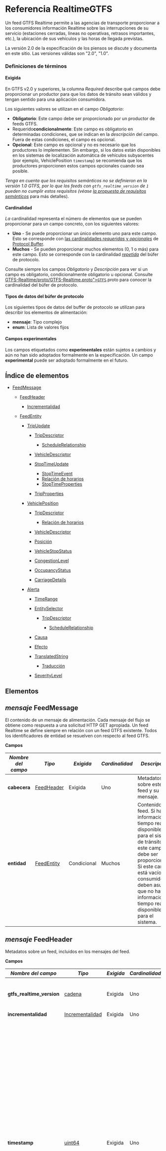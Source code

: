 # Referencia RealtimeGTFS

Un feed GTFS Realtime permite a las agencias de transporte proporcionar a los consumidores información Realtime sobre las interrupciones de su servicio (estaciones cerradas, líneas no operativas, retrasos importantes, etc.), la ubicación de sus vehículos y las horas de llegada previstas.

La versión 2.0 de la especificación de los piensos se discute y documenta en este sitio. Las versiones válidas son "2.0", "1.0".

### Definiciones de términos

#### Exigida

En GTFS v2.0 y superiores, la columna _Required_ describe qué campos debe proporcionar un productor para que los datos de tránsito sean válidos y tengan sentido para una aplicación consumidora.

Los siguientes valores se utilizan en el campo _Obligatorio_:

*   **Obligatorio**: Este campo debe ser proporcionado por un productor de feeds GTFS.
*   Requerido**condicionalmente**: Este campo es obligatorio en determinadas condiciones, que se indican en la _descripción_ del campo. Fuera de estas condiciones, el campo es opcional.
*   **Opcional**: Este campo es opcional y no es necesario que los productores lo implementen. Sin embargo, si los datos están disponibles en los sistemas de localización automática de vehículos subyacentes (por ejemplo, VehiclePosition `timestamp`) se recomienda que los productores proporcionen estos campos opcionales cuando sea posible.

_Tenga en cuenta que los requisitos semánticos no se definieron en la versión 1.0 GTFS, por lo que los feeds con `gtfs_realtime_version` de `1` pueden no cumplir estos requisitos (véase [la propuesta de requisitos semánticos](https://github.com/google/transit/pull/64)_ para más detalles).

#### Cardinalidad

_La_ cardinalidad representa el número de elementos que se pueden proporcionar para un campo concreto, con los siguientes valores:

*   **Uno** - Se puede proporcionar un único elemento uno para este campo. Esto se corresponde con [las cardinalidades _requeridas_ y _opcionales_](https://developers.google.com/protocol-buffers/docs/proto#simple) de [Protocol Buffer](https://developers.google.com/protocol-buffers/docs/proto#simple).
*   **Muchos** - Se pueden proporcionar muchos elementos (0, 1 o más) para este campo. Esto se corresponde con la cardinalidad [_repetida_](https://developers.google.com/protocol-buffers/docs/proto#simple) del búfer de protocolo.

Consulte siempre los campos _Obligatorio_ y _Descripción_ para ver si un campo es obligatorio, condicionalmente obligatorio u opcional. Consulte [GTFS-Realtime/proto/GTFS-Realtime.proto">`GTFS`](<https://github.com/google/transit/blob/master/\<glossary variable=>).proto para conocer la cardinalidad del búfer de protocolo.

#### Tipos de datos del búfer de protocolo

Los siguientes tipos de datos del buffer de protocolo se utilizan para describir los elementos de alimentación:

*   **mensaje**: Tipo complejo
*   **enum**: Lista de valores fijos

#### Campos experimentales

Los campos etiquetados como **experimentales** están sujetos a cambios y aún no han sido adoptados formalmente en la especificación. Un campo **experimental** puede ser adoptado formalmente en el futuro.

## Índice de elementos

*   [FeedMessage](#message-feedmessage)
    *   [FeedHeader](#message-feedheader)

        *   [Incrementalidad](#enum-incrementality)

    *   [FeedEntity](#message-feedentity)

        *   [TripUpdate](#message-tripupdate)

            *   [TripDescriptor](#message-tripdescriptor)

                *   [ScheduleRelationship](#enum-schedulerelationship-1)

            *   [VehicleDescriptor](#message-vehicledescriptor)

            *   [StopTimeUpdate](#message-stoptimeupdate)

                *   [StopTimeEvent](#message-stoptimeevent)
                *   [Relación de horarios](#enum-schedulerelationship)
                *   [StopTimeProperties](#message-stoptimeproperties)

            *   [TripProperties](#message-tripproperties)

        *   [VehiclePosition](#message-vehicleposition)

            *   [TripDescriptor](#message-tripdescriptor)

                *   [Relación de horarios](#enum-schedulerelationship-1)

            *   [VehicleDescriptor](#message-vehicledescriptor)

            *   [Posición](#message-position)

            *   [VehicleStopStatus](#enum-vehiclestopstatus)

            *   [CongestionLevel](#enum-congestionlevel)

            *   [OccupancyStatus](#enum-occupancystatus)

            *   [CarriageDetails](#message-carriagedetails)

        *   [Alerta](#message-alert)

            *   [TimeRange](#message-timerange)

            *   [EntitySelector](#message-entityselector)

                *   [TripDescriptor](#message-tripdescriptor)

                    *   [ScheduleRelationship](#enum-schedulerelationship-1)

            *   [Causa](#enum-cause)

            *   [Efecto](#enum-effect)

            *   [TranslatedString](#message-translatedstring)

                *   [Traducción](#message-translation)

            *   [SeverityLevel](#enum-severitylevel)

## Elementos

## _mensaje_ FeedMessage

El contenido de un mensaje de alimentación. Cada mensaje del flujo se obtiene como respuesta a una solicitud HTTP GET apropiada. Un feed Realtime se define siempre en relación con un feed GTFS existente. Todos los identificadores de entidad se resuelven con respecto al feed GTFS.

**Campos**

| _**Nombre del campo**_ | _**Tipo**_                        | _**Exigida**_ | _**Cardinalidad**_ | _**Descripción**_                                                                                                                                                                                                                                            |
| ---------------------- | --------------------------------- | ------------- | ------------------ | ------------------------------------------------------------------------------------------------------------------------------------------------------------------------------------------------------------------------------------------------------------ |
| **cabecera**           | [FeedHeader](#message-feedheader) | Exigida       | Uno                | Metadatos sobre este feed y su mensaje.                                                                                                                                                                                                                      |
| **entidad**            | [FeedEntity](#message-feedentity) | Condicional   | Muchos             | Contenido del feed.  Si hay información en tiempo real disponible para el sistema de tránsito, este campo debe ser proporcionado.  Si este campo está vacío, los consumidores deben asumir que no hay información en tiempo real disponible para el sistema. |

## _mensaje_ FeedHeader

Metadatos sobre un feed, incluidos en los mensajes del feed.

**Campos**

| _**Nombre del campo**_    | _**Tipo**_                                                                 | _**Exigida**_ | _**Cardinalidad**_ | _**Descripción**_                                                                                                                                                                                                                                                                                                                                                                                                                                                                                                                                                             |
| ------------------------- | -------------------------------------------------------------------------- | ------------- | ------------------ | ----------------------------------------------------------------------------------------------------------------------------------------------------------------------------------------------------------------------------------------------------------------------------------------------------------------------------------------------------------------------------------------------------------------------------------------------------------------------------------------------------------------------------------------------------------------------------- |
| **gtfs_realtime_version** | [cadena](https://developers.google.com/protocol-buffers/docs/proto#scalar) | Exigida       | Uno                | Versión de la especificación del feed. La versión actual es la 2.0.                                                                                                                                                                                                                                                                                                                                                                                                                                                                                                           |
| **incrementalidad**       | [Incrementalidad](#enum-incrementality)                                    | Exigida       | Uno                |                                                                                                                                                                                                                                                                                                                                                                                                                                                                                                                                                                               |
| **timestamp**             | [uint64](https://developers.google.com/protocol-buffers/docs/proto#scalar) | Exigida       | Uno                | Esta marca de tiempo identifica el momento en que se ha creado el contenido de este feed (en tiempo de servidor). En tiempo POSIX (es decir, número de segundos desde el 1 de enero de 1970 00:00:00 UTC). Para evitar la desviación de tiempo entre los sistemas que producen y consumen información Realtime, se recomienda encarecidamente derivar la marca de tiempo de un servidor de tiempo. Es completamente aceptable utilizar servidores de estrato 3 o incluso de estratos inferiores, ya que las diferencias de tiempo de hasta un par de segundos son tolerables. |

## _enum_ Incrementalidad

Determina si la obtención actual es incremental.

*   **FULL_DATASET**: esta actualización de la alimentación sobrescribirá toda la información Realtime precedente para la alimentación. Por lo tanto, se espera que esta actualización proporcione una instantánea completa de toda la información conocida Realtime tiempo real.
*   **DIFERENCIAL**: actualmente, este modo **no está soportado** y el comportamiento **no está especificado** para los feeds que utilizan este modo. Hay discusiones en la [GTFS-realtime">lista de correo](<https://groups.google.com/group/\<glossary variable=>) de [GTFS-realtime">GTFS Realtime](<https://groups.google.com/group/\<glossary variable=>) en torno a la especificación completa del comportamiento del modo DIFERENCIAL y la documentación se actualizará cuando esas discusiones estén finalizadas.

**Valores**

| _**Valor**_                     |
| ------------------------------- |
| **CONJUNTO_DE_DATOS_COMPLETOS** |
| **DIFERENCIAL**                 |

## _mensaje_ FeedEntity

Definición (o actualización) de una entidad en el feed de tránsito. Si la entidad no se está eliminando, debe rellenarse exactamente uno de los campos 'trip_update', 'vehicle', 'alert' y 'shape'.

**Campos**

| _**Nombre del campo**_ | _**Tipo**_                                                                 | _**Exigida**_ | _**Cardinalidad**_ | _**Descripción**_                                                                                                                                                                                                                                                                                                                                                 |
| ---------------------- | -------------------------------------------------------------------------- | ------------- | ------------------ | ----------------------------------------------------------------------------------------------------------------------------------------------------------------------------------------------------------------------------------------------------------------------------------------------------------------------------------------------------------------- |
| **id**                 | [cadena](https://developers.google.com/protocol-buffers/docs/proto#scalar) | Exigida       | Uno                | Identificador único para esta entidad. Los identificadores se utilizan únicamente para proporcionar apoyo a la incrementalidad. Las entidades reales referenciadas por el feed deben ser especificadas por selectores explícitos (ver EntitySelector más abajo para más información).                                                                             |
| **is_deleted**         | [bool](https://developers.google.com/protocol-buffers/docs/proto#scalar)   | Opcional      | Uno                | Si esta entidad debe ser eliminada. Sólo debe proporcionarse para los flujos de datos con un incremento DIFERENCIAL - este campo NO debe proporcionarse para los flujos de datos con un incremento TOTAL.                                                                                                                                                         |
| **trip_update**        | [TripUpdate](#message-tripupdate)                                          | Condicional   | Uno                | Datos sobre los retrasos de salida Realtime de un viaje.  Debe proporcionarse al menos uno de los campos trip_update, vehicle, alert, o shape - todos estos campos no pueden estar vacíos.                                                                                                                                                                        |
| **vehículo**           | [Posición del vehículo](#message-vehicleposition)                          | Condicional   | Uno                | Datos sobre la posición en Realtime real de un vehículo. Debe proporcionarse al menos uno de los campos trip_update, vehicle, alert, o shape - todos estos campos no pueden estar vacíos.                                                                                                                                                                         |
| **alerta**             | [Alerta](#message-alert)                                                   | Condicional   | Uno                | Datos sobre la alerta Realtime tiempo real. Se debe proporcionar al menos uno de los campos trip_update, vehicle, alert, o shape - todos estos campos no pueden estar vacíos.                                                                                                                                                                                     |
| **forma**              | [Forma](#message-shape)                                                    | Condicional   | Uno                | Datos sobre las formas añadidas Realtime Realtime, por ejemplo, para un desvío. Se debe proporcionar al menos uno de los campos trip_update, vehicle, alert, o shape - todos estos campos no pueden estar vacíos. <br /><br />**Precaución:** este campo sigue siendo **experimental**y está sujeta a cambios. Es posible que se adopte formalmente en el futuro. |

## _mensaje_ TripUpdate

ActualizaciónRealtime del progreso de un vehículo a lo largo de un viaje. Por favor, consulte también la discusión general de las [Realtime/trip-updates">entidades de](</\<glossary variable=>) actualización de viajes.

Dependiendo del valor de ScheduleRelationship, un TripUpdate puede especificar

*   Un viaje que procede a lo largo del Schedule.
*   Un viaje que procede a lo largo de una ruta pero que no tiene un Schedule fijo.
*   Un viaje que se ha añadido o eliminado con respecto al Schedule.
*   Un nuevo viaje que es una copia de un viaje existente en GTFS estático. Se ejecutará en la fecha y hora de servicio especificada en TripProperties.

Las actualizaciones pueden ser para eventos futuros, previstos de llegada/salida, o para eventos pasados que ya ocurrieron. En la mayoría de los casos, la información sobre eventos pasados es un valor medido, por lo que se recomienda que su valor de incertidumbre sea 0. Aunque puede haber casos en los que esto no se cumpla, por lo que se permite tener un valor de incertidumbre diferente de 0 para los eventos pasados. Si la incertidumbre de una actualización no es 0, o bien la actualización es una predicción aproximada para un viaje que no se ha completado o la medición no es precisa o la actualización era una predicción para el pasado que no ha sido verificada después de que el evento ocurriera.

Si un vehículo está sirviendo a varios viajes dentro del mismo bloque (para más información sobre viajes y bloques, consulte [Schedule/reference/#tripstxt">GTFS trips.txt](</\<glossary variable=>)):

*   el feed debe incluir un TripUpdate para el viaje que está siendo servido por el vehículo. Se anima a los productores a incluir TripUpdates para uno o más viajes después del viaje actual en el bloque de este vehículo si el productor confía en la calidad de las predicciones para estos viajes futuros. La inclusión de múltiples TripUpdates para el mismo vehículo evita la aparición de predicciones para los pasajeros cuando el vehículo pasa de un viaje a otro y también ofrece a los pasajeros un aviso anticipado de los retrasos que afectan a los viajes posteriores (por ejemplo, cuando el retraso conocido supera los tiempos de escala previstos entre los viajes).
*   no se requiere que las respectivas entidades TripUpdate se añadan a la alimentación en el mismo orden en que están programadas en el bloque. Por ejemplo, si hay viajes con `trip_ids` 1, 2 y 3 que pertenecen todos a un bloque, y el vehículo realiza el viaje 1, luego el viaje 2 y luego el viaje 3, las entidades `trip_update` pueden aparecer en cualquier orden - por ejemplo, se permite añadir el viaje 2, luego el viaje 1 y luego el viaje 3.

Tenga en cuenta que la actualización puede describir un viaje que ya ha finalizado, para lo cual basta con proporcionar una actualización para la última parada del viaje. Si la hora de llegada a la última parada es pasada, el cliente concluirá que todo el viaje es pasado (es posible, aunque sin consecuencias, proporcionar también actualizaciones para las paradas anteriores). Esta opción es más relevante para un viaje que ha finalizado antes de lo Schedule, pero según el Schedule, el viaje sigue en curso en el momento actual. Si se eliminan las actualizaciones de este viaje, el cliente podría suponer que el viaje sigue en curso. Tenga en cuenta que el proveedor de alimentación puede, pero no está obligado, a purgar las actualizaciones pasadas - este es un caso en el que esto sería prácticamente útil.

**Campos**

| _**Nombre del campo**_ | _**Tipo**_                                                                 | _**Exigida**_ | _**Cardinalidad**_ | _**Descripción**_                                                                                                                                                                                                                                                                                                                                                                                                                                                                                                                                                                                                                                                                                                                                                                                                                                                                                                                                                                                                                                                                             |
| ---------------------- | -------------------------------------------------------------------------- | ------------- | ------------------ | --------------------------------------------------------------------------------------------------------------------------------------------------------------------------------------------------------------------------------------------------------------------------------------------------------------------------------------------------------------------------------------------------------------------------------------------------------------------------------------------------------------------------------------------------------------------------------------------------------------------------------------------------------------------------------------------------------------------------------------------------------------------------------------------------------------------------------------------------------------------------------------------------------------------------------------------------------------------------------------------------------------------------------------------------------------------------------------------- |
| **viaje**              | [TripDescriptor](#message-tripdescriptor)                                  | Exigida       | Uno                | El viaje al que se aplica este mensaje. Puede haber como máximo una entidad TripUpdate por cada instancia de viaje real. Si no hay ninguna, significa que no hay información de predicción disponible. Esto significa _no_ significa que el viaje está progresando de acuerdo con la Schedule.                                                                                                                                                                                                                                                                                                                                                                                                                                                                                                                                                                                                                                                                                                                                                                                                |
| **vehículo**           | [VehicleDescriptor](#message-vehicledescriptor)                            | Opcional      | Uno                | Información adicional sobre el vehículo que está sirviendo este viaje.                                                                                                                                                                                                                                                                                                                                                                                                                                                                                                                                                                                                                                                                                                                                                                                                                                                                                                                                                                                                                        |
| **stop_time_update**   | [StopTimeUpdate](#message-stoptimeupdate)                                  | Condicional   | Muchos             | Actualizaciones de StopTimes para el viaje (tanto futuras, es decir, predicciones, como en algunos casos, pasadas, es decir, las que ya ocurrieron). Las actualizaciones deben estar ordenadas por stop_sequence, y se aplican a todas las paradas siguientes del viaje hasta la siguiente stop_time_update especificada.  Debe proporcionarse al menos una actualización de hora de parada para el viaje, a menos que la relación schedule_relationship sea CANCELADA o DUPLICADA; si el viaje se cancela, no es necesario proporcionar ninguna actualización de hora de parada. Si el viaje se duplica, puede proporcionarse stop_time_updates para indicar la información en tiempo real del nuevo viaje.                                                                                                                                                                                                                                                                                                                                                                                  |
| **timestamp**          | [uint64](https://developers.google.com/protocol-buffers/docs/proto#scalar) | Opcional      | Uno                | El momento más reciente en el que se midió el progreso en tiempo real del vehículo para estimar los StopTimes en el futuro. Cuando se proporcionan StopTimes en el pasado, las horas de llegada/salida pueden ser anteriores a este valor. En tiempo POSIX (es decir, el número de segundos desde el 1 de enero de 1970 00:00:00 UTC).                                                                                                                                                                                                                                                                                                                                                                                                                                                                                                                                                                                                                                                                                                                                                        |
| **retraso**            | [int32](https://developers.google.com/protocol-buffers/docs/proto#scalar)  | Opcional      | Uno                | La desviación del Schedule actual para el viaje. El retraso sólo debe especificarse cuando la predicción se da en relación con algún Schedule existente en GTFS.<br />El retraso (en segundos) puede ser positivo (lo que significa que el vehículo está retrasado) o negativo (lo que significa que el vehículo está adelantado al Schedule). Un retraso de 0 significa que el vehículo está exactamente a tiempo.<br />La información de retraso en StopTimeUpdates tiene prioridad sobre la información de retraso a nivel de viaje, de tal manera que el retraso a nivel de viaje sólo se propaga hasta la siguiente parada a lo largo del viaje con un valor de retraso StopTimeUpdate especificado.<br />Se recomienda encarecidamente a los proveedores de información que proporcionen un valor TripUpdate.timestamp que indique cuándo se actualizó por última vez el valor del retraso, para poder evaluar la frescura de los datos.<br /><br />**Precaución:** este campo sigue siendo **experimental**y está sujeta a cambios. Es posible que se adopte formalmente en el futuro. |
| **trip_properties**    | [TripProperties](#message-tripproperties)                                  | Opcional      | Uno                | Proporciona las propiedades actualizadas del viaje. <br /><br />**Precaución:** este mensaje sigue siendo **experimental**y está sujeta a cambios. Es posible que se adopte formalmente en el futuro.                                                                                                                                                                                                                                                                                                                                                                                                                                                                                                                                                                                                                                                                                                                                                                                                                                                                                         |

## _mensaje_ StopTimeEvent

Información de tiempo para un único evento previsto (ya sea de llegada o de salida). El tiempo consiste en el retraso y/o el tiempo estimado, y la incertidumbre.

*   El retraso debe utilizarse cuando la predicción se da en relación con algún Schedule existente en GTFS.
*   El tiempo debe indicarse tanto si hay un Schedule previsto como si no. Si se especifican tanto el tiempo como el retraso, el tiempo tendrá prioridad (aunque normalmente, el tiempo, si se da para un viaje programado, debería ser igual al tiempo programado en GTFS + el retraso).

La incertidumbre se aplica igualmente al tiempo y al retraso. La incertidumbre especifica aproximadamente el error esperado en el retraso real (pero tenga en cuenta que aún no definimos su significado estadístico preciso). Es posible que la incertidumbre sea 0, por ejemplo, para los trenes que se conducen bajo control de tiempo por ordenador.

**Campos**

| _**Nombre del campo**_ | _**Tipo**_                                                                | _**Exigida**_ | _**Cardinalidad**_ | _**Descripción**_                                                                                                                                                                                                                                                                                                                                                 |
| ---------------------- | ------------------------------------------------------------------------- | ------------- | ------------------ | ----------------------------------------------------------------------------------------------------------------------------------------------------------------------------------------------------------------------------------------------------------------------------------------------------------------------------------------------------------------- |
| **retraso**            | [int32](https://developers.google.com/protocol-buffers/docs/proto#scalar) | Condicional   | Uno                | El retraso (en segundos) puede ser positivo (lo que significa que el vehículo se retrasa) o negativo (lo que significa que el vehículo se adelanta al Schedule). Un retraso de 0 significa que el vehículo está exactamente a tiempo.  Tanto el retraso como el tiempo deben ser proporcionados dentro de un StopTimeEvent - ambos campos no pueden estar vacíos. |
| **tiempo**             | [int64](https://developers.google.com/protocol-buffers/docs/proto#scalar) | Condicional   | Uno                | Evento como tiempo absoluto. En tiempo POSIX (es decir, número de segundos desde el 1 de enero de 1970 00:00:00 UTC). Dentro de un StopTimeEvent debe proporcionarse el retardo o la hora - ambos campos no pueden estar vacíos.                                                                                                                                  |
| **incertidumbre**      | [int32](https://developers.google.com/protocol-buffers/docs/proto#scalar) | Opcional      | Uno                | Si se omite la incertidumbre, se interpreta como desconocida. Para especificar una predicción completamente segura, establezca su incertidumbre en 0.                                                                                                                                                                                                             |

## _mensaje_ StopTimeUpdate

ActualizaciónRealtime de los eventos de llegada y/o salida de una parada determinada en un viaje. Consulte también la discusión general sobre las actualizaciones de la hora de la parada en la documentación de [Realtime/trip-updates">las entidades](</\<glossary variable=>) [TripDescriptor](#message-tripdescriptor) y [Realtime/trip-updates">Trip Updates](</\<glossary variable=>).

Las actualizaciones pueden ser suministradas tanto para eventos pasados como futuros. El productor puede, aunque no es obligatorio, eliminar los eventos pasados.

La actualización está vinculada a una parada específica a través de stop_sequence o stop_id, por lo que uno de estos campos debe estar necesariamente establecido. Si el mismo stop_id es visitado más de una vez en un viaje, entonces stop_sequence debe ser proporcionado en todos los StopTimeUpdates para ese stop_id en ese viaje.

**Campos**

| _**Nombre del campo**_         | _**Tipo**_                                                                 | _**Exigida**_ | _**Cardinalidad**_ | _**Descripción**_                                                                                                                                                                                                                                                                                                                                                                                                                                                                                                              |
| ------------------------------ | -------------------------------------------------------------------------- | ------------- | ------------------ | ------------------------------------------------------------------------------------------------------------------------------------------------------------------------------------------------------------------------------------------------------------------------------------------------------------------------------------------------------------------------------------------------------------------------------------------------------------------------------------------------------------------------------ |
| **stop_sequence**              | [uint32](https://developers.google.com/protocol-buffers/docs/proto#scalar) | Condicional   | Uno                | Debe ser el mismo que en stop_times.txt en el feed GTFS correspondiente.  Se debe proporcionar stop_sequence o stop_id dentro de un StopTimeUpdate - ambos campos no pueden estar vacíos. stop_sequence es necesario para los viajes que visitan el mismo stop_id más de una vez (por ejemplo, un bucle) para desambiguar para qué parada es la predicción. Si `StopTimeProperties.assigned_stop_id` está rellenado, entonces `stop_sequence` debe estar rellenado.                                                            |
| **stop_id**                    | [cadena](https://developers.google.com/protocol-buffers/docs/proto#scalar) | Condicional   | Uno                | Debe ser el mismo que en stops.txt en el feed GTFS correspondiente. La stop_sequence o el stop_id deben ser proporcionados dentro de un StopTimeUpdate - ambos campos no pueden estar vacíos. Si `StopTimeProperties.assigned_stop_id` se rellena, es preferible omitir `stop_id` y utilizar sólo `stop_sequence`. Si `StopTimeProperties.assigned_stop_id` y `stop_id` se rellenan, `stop_id` debe coincidir con `assigned_stop_id`.                                                                                          |
| **llegada**                    | [StopTimeEvent](#message-stoptimeevent)                                    | Condicional   | Uno                | Si schedule_relationship está vacía o es SCHEDULED, la llegada o la salida debe proporcionarse dentro de un StopTimeUpdate - ambos campos no pueden estar vacíos. arrival y departure pueden estar vacíos cuando schedule_relationship es SKIPPED.  Si schedule_relationship es NO_DATA, arrival y departure deben estar vacíos.                                                                                                                                                                                               |
| **salida**                     | [StopTimeEvent](#message-stoptimeevent)                                    | Condicional   | Uno                | Si schedule_relationship está vacía o es SCHEDULED, la llegada o la salida debe proporcionarse dentro de un StopTimeUpdate - ambos campos no pueden estar vacíos. arrival y departure pueden estar vacíos cuando schedule_relationship es SKIPPED.  Si schedule_relationship es NO_DATA, arrival y departure deben estar vacíos.                                                                                                                                                                                               |
| **departure_occupancy_status** | [OccupancyStatus](#enum-occupancystatus)                                   | Opcional      | Uno                | Estado previsto de la ocupación de los pasajeros del vehículo inmediatamente después de la salida de la parada indicada. Si se proporciona, debe indicarse stop_sequence. Para proporcionar departure_occupancy_status sin proporcionar ninguna predicción de llegada o salida en tiempo real, rellene este campo y establezca StopTimeUpdate.schedule_relationship = NO_DATA. <br /><br />**Precaución:** este campo sigue siendo **experimental**y está sujeta a cambios. Es posible que se adopte formalmente en el futuro. |
| **schedule_relationship**      | [ScheduleRelationship](#enum-schedulerelationship)                         | Opcional      | Uno                | La relación por defecto es SCHEDULED.                                                                                                                                                                                                                                                                                                                                                                                                                                                                                          |
| **stop_time_properties**       | [StopTimeProperties](#message-stoptimeproperties)                          | Opcional      | Uno                | ActualizacionesRealtime para determinadas propiedades definidas en el stop_times.txt GTFS <br /><br />**Precaución:** este campo sigue siendo **experimental**y está sujeta a cambios. Es posible que se adopte formalmente en el futuro.                                                                                                                                                                                                                                                                                      |

## _enum_ RelaciónCronológica

La relación entre este StopTime y el Schedule estático.

**Valores**

| _**Valor**_     | _**Comentario**_                                                                                                                                                                                                                                                                                                                                                                                                                                                                                                                                                                                                                                                                                                                                                                                                                                 |
| --------------- | ------------------------------------------------------------------------------------------------------------------------------------------------------------------------------------------------------------------------------------------------------------------------------------------------------------------------------------------------------------------------------------------------------------------------------------------------------------------------------------------------------------------------------------------------------------------------------------------------------------------------------------------------------------------------------------------------------------------------------------------------------------------------------------------------------------------------------------------------ |
| **SCHEDULED**   | El vehículo avanza de acuerdo con su Schedule estático de paradas, aunque no necesariamente de acuerdo con los tiempos del Schedule. Este es el **por defecto** comportamiento. Debe proporcionarse al menos uno de llegada y otro de salida. Los viajes basados en la frecuenciaGTFS frequencies.txt con exact_times = 0) no deben tener un valor SCHEDULED y deben utilizar UNSCHEDULED en su lugar.                                                                                                                                                                                                                                                                                                                                                                                                                                           |
| **SKIPPED**     | La parada se salta, es decir, el vehículo no se detendrá en esta parada. La llegada y la salida son opcionales. Cuando se establece `SKIPPED` no se propaga a las paradas subsiguientes del mismo viaje (es decir, el vehículo se detendrá en las paradas subsiguientes del viaje a menos que esas paradas también tengan un `stop_time_update` con `schedule_relationship: SKIPPED`). El retraso de una parada anterior en el viaje _hace_ se propaga a la `SKIPPED` parada. En otras palabras, si un `stop_time_update` con una `arrival` o `departure` predicción no se establece para una parada posterior a la `SKIPPED` parada, la predicción anterior a la `SKIPPED` se propagará a la parada posterior a la `SKIPPED` y a las paradas posteriores del trayecto hasta que se proporcione un `stop_time_update` para una parada posterior. |
| **NO_DATA**     | No se dan datos para esta parada. Indica que no hay información de tiempo Realtime disponible. Cuando se establece NO_DATA se propaga a través de las paradas subsiguientes, por lo que es la forma recomendada de especificar a partir de qué parada no se dispone de información horaria en Realtime real. Cuando se establece NO_DATA no se debe suministrar ni la llegada ni la salida.                                                                                                                                                                                                                                                                                                                                                                                                                                                      |
| **UNSCHEDULED** | El vehículo está realizando un viaje basado en la frecuenciaGTFS frequencies.txt con exact_times = 0). Este valor no debe utilizarse para viajes que no estén definidos en GTFS frequencies. frequencies.txt, o viajes en GTFS frequencies.txt.txt con exact_times = 1. Los viajes que contienen `stop_time_updates` con `schedule_relationship: UNSCHEDULED` también deben establecer el TripDescriptor `schedule_relationship: UNSCHEDULED` <br /><br />**Precaución:** este campo sigue siendo **experimental**y está sujeta a cambios. Es posible que se adopte formalmente en el futuro.                                                                                                                                                                                                                                                    |

## _mensaje_ StopTimeProperties

ActualizaciónRealtime de ciertas propiedades definidas en GTFS stop_times.txttxt.

**Atención:** este mensaje es todavía **experimental** y está sujeto a cambios. Es posible que se adopte formalmente en el futuro.<br/>

**Campos**

| _**Nombre del campo**_ | _**Tipo**_                                                                 | _**Exigida**_ | _**Cardinalidad**_ | _**Descripción**_                                                                                                                                                                                                                                                                                                                                                                                                                                                                                                                                                                                                                                                                                                                                                                                                                                                                                                                                                                                                                                                                                                                                                                                                                                                                                              |
| ---------------------- | -------------------------------------------------------------------------- | ------------- | ------------------ | -------------------------------------------------------------------------------------------------------------------------------------------------------------------------------------------------------------------------------------------------------------------------------------------------------------------------------------------------------------------------------------------------------------------------------------------------------------------------------------------------------------------------------------------------------------------------------------------------------------------------------------------------------------------------------------------------------------------------------------------------------------------------------------------------------------------------------------------------------------------------------------------------------------------------------------------------------------------------------------------------------------------------------------------------------------------------------------------------------------------------------------------------------------------------------------------------------------------------------------------------------------------------------------------------------------- |
| **assigned_stop_id**   | [cadena](https://developers.google.com/protocol-buffers/docs/proto#scalar) | Opcional      | Uno                | Admite la asignación de paradas en tiempo real. Se refiere a un `stop_id` definido en el GTFS `stops.txt`. <br /> El nuevo `assigned_stop_id` no debe dar lugar a una experiencia de viaje significativamente diferente para el usuario final que el `stop_id` definidos en GTFS `stop_times.txt`. En otras palabras, el usuario final no debería ver esta nueva `stop_id` como un "cambio inusual" si la nueva parada se presentó dentro de una aplicación sin ningún contexto adicional. Por ejemplo, este campo está destinado a ser utilizado para la asignación de plataformas utilizando una `stop_id` que pertenece a la misma estación que la parada originalmente definida en GTFS GTFS `stop_times.txt`. <br /> Para asignar una parada sin proporcionar ninguna predicción de llegada o salida en tiempo real, rellene este campo y establezca `StopTimeUpdate.schedule_relationship = NO_DATA`. <br /> Si este campo está poblado `StopTimeUpdate.stop_sequence` debe ser rellenado y `StopTimeUpdate.stop_id` no debe poblarse. Las asignaciones de paradas deben reflejarse también en otros campos GTFS(por ejemplo `VehiclePosition.stop_id`). <br /><br />**Precaución:** este campo sigue siendo **experimental**y está sujeta a cambios. Es posible que se adopte formalmente en el futuro. |

## _mensaje_ TripProperties

Define las propiedades actualizadas del viaje

**Precaución**: este mensaje es todavía **experimental** y está sujeto a cambios. Es posible que se adopte formalmente en el futuro.<br/>.

**Campos**

| _**Nombre del campo**_ | _**Tipo**_                                                                 | _**Exigida**_ | _**Cardinalidad**_ | _**Descripción**_                                                                                                                                                                                                                                                                                                                                                                                                                                                                                                                                                                                                                                                                                                                                                                                                                                                                                                                                                                                                                                                                                                                                                                                                                                                                                                                                                                                                                                          |
| ---------------------- | -------------------------------------------------------------------------- | ------------- | ------------------ | ---------------------------------------------------------------------------------------------------------------------------------------------------------------------------------------------------------------------------------------------------------------------------------------------------------------------------------------------------------------------------------------------------------------------------------------------------------------------------------------------------------------------------------------------------------------------------------------------------------------------------------------------------------------------------------------------------------------------------------------------------------------------------------------------------------------------------------------------------------------------------------------------------------------------------------------------------------------------------------------------------------------------------------------------------------------------------------------------------------------------------------------------------------------------------------------------------------------------------------------------------------------------------------------------------------------------------------------------------------------------------------------------------------------------------------------------------------- |
| **trip_id**            | [cadena](https://developers.google.com/protocol-buffers/docs/proto#scalar) | Condicional   | Uno                | Define el identificador de un nuevo viaje que es un duplicado de un viaje existente definido en (CSV) GTFS trips.txt pero que comenzará en una fecha y/o hora de servicio diferente (definida mediante `TripProperties.start_date` y `TripProperties.start_time`). Véase la definición de `trips.trip_id` en el (CSV) GTFS. Su valor debe ser diferente de los utilizados en el (CSV) GTFS. Este campo es necesario si `schedule_relationship` es `DUPLICATED`En caso contrario, este campo no debe rellenarse y será ignorado por los consumidores. <br /><br />**Precaución:** este campo sigue siendo **experimental**y está sujeta a cambios. Es posible que se adopte formalmente en el futuro.                                                                                                                                                                                                                                                                                                                                                                                                                                                                                                                                                                                                                                                                                                                                                       |
| **fecha_de_inicio**    | [cadena](https://developers.google.com/protocol-buffers/docs/proto#scalar) | Condicional   | Uno                | Fecha de servicio en la que se ejecutará el viaje duplicado. Debe indicarse en formato AAAAMMDD. Este campo es necesario si `schedule_relationship` es `DUPLICATED`En caso contrario, este campo no debe rellenarse y será ignorado por los consumidores. <br /><br />**Precaución:** este campo sigue siendo **experimental**y está sujeta a cambios. Es posible que se adopte formalmente en el futuro.                                                                                                                                                                                                                                                                                                                                                                                                                                                                                                                                                                                                                                                                                                                                                                                                                                                                                                                                                                                                                                                  |
| **start_time**         | [cadena](https://developers.google.com/protocol-buffers/docs/proto#scalar) | Condicional   | Uno                | Define la hora de inicio del viaje cuando se duplica. Véase la definición de `stop_times.departure_time` en (CSV) GTFS. Las horas de llegada y salida programadas para el viaje duplicado se calculan basándose en el desfase entre el viaje original `departure_time` y este campo. Por ejemplo, si un viaje GTFS tiene la parada A con un `departure_time` de `10:00:00` y la parada B con `departure_time` de `10:01:00`y este campo se rellena con el valor de `10:30:00`la parada B del viaje duplicado tendrá un horario `departure_time` de `10:31:00`. La predicción en tiempo real `delay` se aplican a este Schedule calculado para determinar la hora prevista. Por ejemplo, si se proporciona una salida `delay` de `30` se proporciona para la parada B, entonces la hora de salida prevista es `10:31:30`. La predicción en tiempo real `time` Los valores de predicción en tiempo real no tienen ningún desplazamiento aplicado e indican la hora prevista tal y como se ha proporcionado.  Por ejemplo, si se proporciona una salida `time` que representa las 10:31:30 para la parada B, la hora de salida prevista es `10:31:30`Este campo es necesario si `schedule_relationship` es `DUPLICATED`En caso contrario, este campo no debe rellenarse y será ignorado por los consumidores. <br /><br />**Precaución:** este campo sigue siendo **experimental**y está sujeta a cambios. Es posible que se adopte formalmente en el futuro. |
| **shape_id**           | [cadena](https://developers.google.com/protocol-buffers/docs/proto#scalar) | Opcional      | Uno                | Especifica la forma de la trayectoria del vehículo para este viaje cuando difiere de la original. Se refiere a una forma definida en el GTFS (CSV) o a una nueva entidad de forma en una alimentación en tiempo real. Véase la definición del `trips.shape_id` en (CSV) GTFS. <br /><br />**Precaución:** este campo sigue siendo **experimental**y está sujeta a cambios. Es posible que se adopte formalmente en el futuro.                                                                                                                                                                                                                                                                                                                                                                                                                                                                                                                                                                                                                                                                                                                                                                                                                                                                                                                                                                                                                              |

## _mensaje_ VehiclePosition

Información de posicionamientoRealtime tiempo real para un vehículo determinado.

**Campos**

| _**Nombre del campo**_      | _**Tipo**_                                                                 | _**Exigida**_ | _**Cardinalidad**_ | _**Descripción**_                                                                                                                                                                                                                                                                                                                                                                                                                                                                                                                                                                                                                                                                                                                                                                                                                                                          |
| --------------------------- | -------------------------------------------------------------------------- | ------------- | ------------------ | -------------------------------------------------------------------------------------------------------------------------------------------------------------------------------------------------------------------------------------------------------------------------------------------------------------------------------------------------------------------------------------------------------------------------------------------------------------------------------------------------------------------------------------------------------------------------------------------------------------------------------------------------------------------------------------------------------------------------------------------------------------------------------------------------------------------------------------------------------------------------- |
| **viaje**                   | [TripDescriptor](#message-tripdescriptor)                                  | Opcional      | Uno                | El viaje al que sirve este vehículo. Puede estar vacío o ser parcial si el vehículo no puede identificarse con una instancia de viaje determinada.                                                                                                                                                                                                                                                                                                                                                                                                                                                                                                                                                                                                                                                                                                                         |
| **vehículo**                | [VehicleDescriptor](#message-vehicledescriptor)                            | Opcional      | Uno                | Información adicional sobre el vehículo que está sirviendo este viaje. Cada entrada debe tener un **único** ID del vehículo.                                                                                                                                                                                                                                                                                                                                                                                                                                                                                                                                                                                                                                                                                                                                               |
| **posición**                | [Posición](#message-position)                                              | Opcional      | Uno                | Posición actual de este vehículo.                                                                                                                                                                                                                                                                                                                                                                                                                                                                                                                                                                                                                                                                                                                                                                                                                                          |
| **current_stop_sequence**   | [uint32](https://developers.google.com/protocol-buffers/docs/proto#scalar) | Opcional      | Uno                | El índice de la secuencia de paradas de la parada actual. El significado de current_stop_sequence (es decir, la parada a la que se refiere) viene determinado por current_status. Si falta current_status se asume IN_TRANSIT_TO.                                                                                                                                                                                                                                                                                                                                                                                                                                                                                                                                                                                                                                          |
| **stop_id**                 | [cadena](https://developers.google.com/protocol-buffers/docs/proto#scalar) | Opcional      | Uno                | Identifica la parada actual. El valor debe ser el mismo que en stops.txt en el feed GTFS correspondiente. Si `StopTimeProperties.assigned_stop_id` se utiliza para asignar un `stop_id`, este campo también debe reflejar el cambio en `stop_id`.                                                                                                                                                                                                                                                                                                                                                                                                                                                                                                                                                                                                                          |
| **estado_actual**           | [VehicleStopStatus](#enum-vehiclestopstatus)                               | Opcional      | Uno                | El estado exacto del vehículo con respecto a la parada actual. Se ignora si falta current_stop_sequence.                                                                                                                                                                                                                                                                                                                                                                                                                                                                                                                                                                                                                                                                                                                                                                   |
| **timestamp**               | [uint64](https://developers.google.com/protocol-buffers/docs/proto#scalar) | Opcional      | Uno                | Momento en el que se midió la posición del vehículo. En tiempo POSIX (es decir, número de segundos desde el 1 de enero de 1970 00:00:00 UTC).                                                                                                                                                                                                                                                                                                                                                                                                                                                                                                                                                                                                                                                                                                                              |
| **nivel_de_congestión**     | [CongestionLevel](#enum-congestionlevel)                                   | Opcional      | Uno                |                                                                                                                                                                                                                                                                                                                                                                                                                                                                                                                                                                                                                                                                                                                                                                                                                                                                            |
| **estado_de_ocupación**     | [OccupancyStatus](#enum-occupancystatus)                                   | _Opcional_    | Uno                | El estado de ocupación de los pasajeros del vehículo o del vagón. Si multi_carriage_details se rellena con el estado de ocupación por vagón, este campo debe describir todo el vehículo teniendo en cuenta todos los vagones que aceptan pasajeros.<br /><br />**Precaución:** este campo sigue siendo **experimental**y está sujeta a cambios. Es posible que se adopte formalmente en el futuro.                                                                                                                                                                                                                                                                                                                                                                                                                                                                         |
| **porcentaje_de_ocupación** | [uint32](https://developers.google.com/protocol-buffers/docs/proto#scalar) | Opcional      | Uno                | Valor porcentual que indica el grado de ocupación de los pasajeros en el vehículo. El valor 100 debe representar la ocupación máxima total para la que se diseñó el vehículo, incluida la capacidad de asientos y de pie, y que permiten las normas de explotación vigentes. El valor puede ser superior a 100 si hay más pasajeros que la capacidad máxima diseñada. La precisión de occupancy_percentage debe ser lo suficientemente baja como para que no se pueda hacer un seguimiento de los pasajeros que suben o bajan del vehículo. Si multi_carriage_details se rellena con occupancy_percentage por vagón, este campo debe describir todo el vehículo teniendo en cuenta todos los vagones que aceptan pasajeros.<br /><br />**Precaución:** este campo sigue siendo **experimental**y está sujeta a cambios. Es posible que se adopte formalmente en el futuro. |
| **multi_carriage_details**  | [CarriageDetails](#message-CarriageDetails)                                | Opcional      | Muchos             | Detalles de los vagones múltiples de este vehículo dado. La primera ocurrencia representa el primer vagón del vehículo, **teniendo en cuenta el sentido actual de la marcha**. El número de apariciones del campo multi_carriage_details representa el número de vagones del vehículo. También incluye los vagones no embarcables, como los motores, los vagones de mantenimiento, etc., ya que proporcionan información valiosa a los pasajeros sobre dónde situarse en un andén.<br /><br />**Precaución:** este campo sigue siendo **experimental**y está sujeta a cambios. Es posible que se adopte formalmente en el futuro.                                                                                                                                                                                                                                          |

## _enum_ VehicleStopStatus

**Valores**

| _**Valor**_       | _**Comentario**_                                                                                                     |
| ----------------- | -------------------------------------------------------------------------------------------------------------------- |
| **INCOMING_AT**   | El vehículo está a punto de llegar a la parada (en una pantalla de parada, el símbolo del vehículo suele parpadear). |
| **STOPPED_AT**    | El vehículo está parado en la parada.                                                                                |
| **IN_TRANSIT_TO** | El vehículo ha salido de la parada anterior y está en tránsito.                                                      |

## _enum_ CongestionLevel

Nivel de congestión que está afectando a este vehículo.

**Valores**

| _**Valor**_                  |
| ---------------------------- |
| **UNKNOWN_CONGESTION_LEVEL** |
| **RUNNING_SMOOTHLY**         |
| **STOP_AND_GO**              |
| **CONGESTIÓN**               |
| **CONGESTIÓN_GRAVE**         |

## _enum OccupancyStatus_

El estado de ocupación de los pasajeros para el vehículo o el vagón.

Los productores individuales pueden no publicar todos los valores de OccupancyStatus. Por lo tanto, los consumidores no deben asumir que los valores de OccupancyStatus siguen una escala lineal. Los consumidores deben representar los valores de OccupancyStatus como el estado indicado y previsto por el productor. Del mismo modo, los productores deben utilizar los valores de OccupancyStatus que correspondan a los estados reales de ocupación del vehículo.

Para describir los niveles de ocupación de los pasajeros en una escala lineal, véase `occupancy_percentage`.

**Precaución**: este campo es todavía **experimental** y está sujeto a cambios. Es posible que se adopte formalmente en el futuro.

_**Valores**_

| _**Valor**_                         | _**Comentario**_                                                                                                                                                                                                                                                     |
| ----------------------------------- | -------------------------------------------------------------------------------------------------------------------------------------------------------------------------------------------------------------------------------------------------------------------- |
| _**VACÍO**_                         | _El vehículo se considera vacío según la mayoría de las medidas, y tiene pocos o ningún pasajero a bordo, pero sigue aceptando pasajeros._                                                                                                                           |
| _**MUCHOS_ASIENTOS_DISPONIBLES**_   | _El vehículo o vagón tiene un gran número de asientos disponibles. La cantidad de asientos libres del total de asientos disponibles para que se considere lo suficientemente grande como para entrar en esta categoría se determina a discreción del productor._     |
| _**POCOS_ASIENTOS_DISPONIBLES**_    | _El vehículo o vagón tiene un número reducido de asientos disponibles. La cantidad de asientos libres del total de asientos disponibles para ser considerados lo suficientemente pequeños como para caer en esta categoría se determina a discreción del productor._ |
| _**STANDING_ROOM_ONLY**_            | _El vehículo o vagón sólo puede acoger actualmente a pasajeros de pie._                                                                                                                                                                                              |
| _**SÓLO_ESPACIO_DE_PIE APLASTADO**_ | _El vehículo o vagón sólo puede acomodar actualmente a pasajeros de pie y tiene un espacio limitado para ellos._                                                                                                                                                     |
| _**COMPLETO**_                      | _El vehículo se considera lleno según la mayoría de las medidas, pero puede seguir permitiendo el embarque de pasajeros._                                                                                                                                            |
| _**NO_ACEPTA_PASAJEROS**_           | _El vehículo o el vagón no acepta pasajeros. El vehículo o vagón suele aceptar pasajeros para embarcar._                                                                                                                                                             |
| _**NO_DATA_AVAILABLE**_             | _El vehículo o vagón no tiene datos de ocupación disponibles en ese momento._                                                                                                                                                                                        |
| _**NOT_BOARDABLE**_                 | _El vehículo o vagón no es embarcable y nunca acepta pasajeros. Útil para vehículos o vagones especiales (motor, vagón de mantenimiento, etc...)._                                                                                                                   |

## _mensaje_ CarriageDetails

Detalles específicos del vagón, utilizados para los vehículos compuestos por varios vagones.

**Precaución**: este mensaje es todavía **experimental** y está sujeto a cambios. Es posible que se adopte formalmente en el futuro.

**Campos**

| _**Nombre del campo**_      | _**Tipo**_                                                                 | _**Exigida**_ | _**Cardinalidad**_ | _**Descripción**_                                                                                                                                                                                                                                                                                                                                                                                                                                                                                                                                                                                                                                                                                                                                                                                                                                                                                                                                       |
| --------------------------- | -------------------------------------------------------------------------- | ------------- | ------------------ | ------------------------------------------------------------------------------------------------------------------------------------------------------------------------------------------------------------------------------------------------------------------------------------------------------------------------------------------------------------------------------------------------------------------------------------------------------------------------------------------------------------------------------------------------------------------------------------------------------------------------------------------------------------------------------------------------------------------------------------------------------------------------------------------------------------------------------------------------------------------------------------------------------------------------------------------------------- |
| **id**                      | [cadena](https://developers.google.com/protocol-buffers/docs/proto#scalar) | Opcional      | Uno                | Identificación del vagón. Debe ser única por vehículo. <br /><br />**Precaución:** este campo sigue siendo **experimental**y está sujeta a cambios. Es posible que se adopte formalmente en el futuro.                                                                                                                                                                                                                                                                                                                                                                                                                                                                                                                                                                                                                                                                                                                                                  |
| **etiqueta**                | [cadena](https://developers.google.com/protocol-buffers/docs/proto#scalar) | Opcional      | Uno                | etiqueta visible para el usuario que puede mostrarse al pasajero para ayudar a identificar el transporte. Ejemplo: "7712", "Vagón ABC-32", etc. <br />**Precaución:** este campo sigue siendo **experimental**y está sujeta a cambios. Es posible que se adopte formalmente en el futuro.                                                                                                                                                                                                                                                                                                                                                                                                                                                                                                                                                                                                                                                               |
| **estado_de_ocupación**     | [OccupancyStatus](#enum-occupancystatus)                                   | Opcional      | Uno                | Estado de ocupación de este vagón, en este vehículo. El valor por defecto es `NO_DATA_AVAILABLE`.<br /><br />**Precaución:** este campo sigue siendo **experimental**y está sujeta a cambios. Es posible que se adopte formalmente en el futuro.                                                                                                                                                                                                                                                                                                                                                                                                                                                                                                                                                                                                                                                                                                        |
| **porcentaje_de_ocupación** | [int32](https://developers.google.com/protocol-buffers/docs/proto#scalar)  | Opcional      | Uno                | Porcentaje de ocupación para este vagón determinado, en este vehículo. Sigue las mismas reglas que "VehiclePosition.occupancy_percentage". Utilice -1 en caso de que no haya datos disponibles para este vagón determinado.<br /><br />**Precaución:** este campo sigue siendo **experimental**y está sujeta a cambios. Es posible que se adopte formalmente en el futuro.                                                                                                                                                                                                                                                                                                                                                                                                                                                                                                                                                                              |
| **carriage_sequence**       | [uint32](https://developers.google.com/protocol-buffers/docs/proto#scalar) | Exigida       | Uno                | Identifica el orden de este vagón con respecto a los demás vagones de la lista de CarriageStatus del vehículo. El primer vagón en el sentido de la marcha debe tener un valor de 1. El segundo valor corresponde al segundo vagón en el sentido de la marcha y debe tener un valor de 2, y así sucesivamente. Por ejemplo, el primer vagón en el sentido de la marcha tiene un valor de 1. Si el segundo vagón en el sentido de la marcha tiene un valor de 3, los consumidores descartarán los datos de todos los vagones (es decir, el campo multi_carriage_details). Los vagones sin datos deben representarse con un número válido de carriage_sequence y los campos sin datos deben omitirse (alternativamente, esos campos también podrían incluirse y establecerse con los valores "sin datos"). <br /><br />**Precaución:** este campo sigue siendo **experimental**y está sujeta a cambios. Es posible que se adopte formalmente en el futuro. |

## _mensaje_ Alerta

Una alerta que indica algún tipo de incidente en la red de transporte público.

**Campos**

| _**Nombre del campo**_     | _**Tipo**_                                    | _**Exigida**_ | _**Cardinalidad**_ | _**Descripción**_                                                                                                                                                                                                                                                                                                                                                                                                                                                                                                                                                                                           |
| -------------------------- | --------------------------------------------- | ------------- | ------------------ | ----------------------------------------------------------------------------------------------------------------------------------------------------------------------------------------------------------------------------------------------------------------------------------------------------------------------------------------------------------------------------------------------------------------------------------------------------------------------------------------------------------------------------------------------------------------------------------------------------------- |
| **período_activo**         | [TimeRange](#message-timerange)               | Opcional      | Muchos             | Tiempo en el que la alerta debe mostrarse al usuario. Si falta, la alerta se mostrará mientras aparezca en el feed. Si se indican varios intervalos, la alerta se mostrará durante todos ellos.                                                                                                                                                                                                                                                                                                                                                                                                             |
| **entidad_informada**      | [EntitySelector](#message-entityselector)     | Exigida       | Muchos             | Entidades a cuyos usuarios debemos notificar esta alerta.  Se debe proporcionar al menos una informed_entity.                                                                                                                                                                                                                                                                                                                                                                                                                                                                                               |
| **causa**                  | [Causa](#enum-cause)                          | Opcional      | Uno                |                                                                                                                                                                                                                                                                                                                                                                                                                                                                                                                                                                                                             |
| **efecto**                 | [Efecto](#enum-effect)                        | Opcional      | Uno                |                                                                                                                                                                                                                                                                                                                                                                                                                                                                                                                                                                                                             |
| **url**                    | [TranslatedString](#message-translatedstring) | Opcional      | Uno                | La URL que proporciona información adicional sobre la alerta.                                                                                                                                                                                                                                                                                                                                                                                                                                                                                                                                               |
| **texto_cabecera**         | [TranslatedString](#message-translatedstring) | Exigida       | Uno                | Cabecera de la alerta. Esta cadena de texto plano se resaltará, por ejemplo, en negrita.                                                                                                                                                                                                                                                                                                                                                                                                                                                                                                                    |
| **description_text**       | [TranslatedString](#message-translatedstring) | Exigida       | Uno                | Descripción de la alerta. Esta cadena de texto plano se formateará como cuerpo de la alerta (o se mostrará en una solicitud explícita de "expansión" por parte del usuario). La información de la descripción debe añadirse a la información de la cabecera.                                                                                                                                                                                                                                                                                                                                                |
| **tts_header_text**        | [TranslatedString](#message-translatedstring) | Opcional      | Uno                | Texto que contiene la cabecera de la alerta que se utilizará para las implementaciones de texto a voz. Este campo es la versión de texto a voz de header_text. Debe contener la misma información que header_text pero formateada de manera que pueda leerse como texto a voz (por ejemplo, se eliminan las abreviaturas, se deletrean los números, etc.)                                                                                                                                                                                                                                                   |
| **tts_description_text**   | [TranslatedString](#message-translatedstring) | Opcional      | Uno                | Texto que contiene una descripción de la alerta que se utilizará para las implementaciones de texto a voz. Este campo es la versión de texto a voz de description_text. Debe contener la misma información que description_text pero formateada de manera que pueda leerse como texto a voz (por ejemplo, se han eliminado las abreviaturas, se han deletreado los números, etc.)                                                                                                                                                                                                                           |
| **nivel_de_gravedad**      | [SeverityLevel](#enum-severitylevel)          | Opcional      | Uno                | Gravedad de la alerta.                                                                                                                                                                                                                                                                                                                                                                                                                                                                                                                                                                                      |
| **imagen**                 | [TranslatedImage](#message-translatedimage)   | Opcional      | Uno                | TranslatedImage que se mostrará junto al texto de la alerta. Se utiliza para explicar visualmente el efecto de la alerta de un desvío, el cierre de una estación, etc. La imagen debe mejorar la comprensión de la alerta y no debe ser la única ubicación de la información esencial. Se desaconsejan los siguientes tipos de imágenes: imágenes que contengan principalmente texto, imágenes de marketing o de marca que no añadan información adicional. <br /><br />**Precaución:** este campo sigue siendo **experimental**y está sujeta a cambios. Es posible que se adopte formalmente en el futuro. |
| **image_alternative_text** | [TranslatedString](#message-translatedstring) | Opcional      | Uno                | Texto que describe el aspecto de la imagen vinculada en el `image` (por ejemplo, en caso de que la imagen no pueda mostrarse o el usuario no pueda ver la imagen por razones de accesibilidad). Consulte la especificación HTML [para el texto de la imagen alt](https://html.spec.whatwg.org/#alt). <br /><br />**Precaución:** este campo sigue siendo **experimental**y está sujeta a cambios. Es posible que se adopte formalmente en el futuro.                                                                                                                                                        |

## _enum_ Causa

Causa de esta alerta.

**Valores**

| _**Valor**_            |
| ---------------------- |
| **UNKNOWN_CAUSE**      |
| **OTRA_CAUSA**         |
| **PROBLEMA_TÉCNICO**   |
| **HUELGA**             |
| **DEMONSTRACIÓN**      |
| **ACCIDENTE**          |
| **VACACIONES**         |
| **TIEMPO**             |
| **MANTENIMIENTO**      |
| **CONSTRUCCIÓN**       |
| **ACTIVIDAD_POLICIAL** |
| **EMERGENCIA_MÉDICA**  |

## _enum_ Efecto

El efecto de este problema en la entidad afectada.

**Valores**

| _**Valor**_                   |
| ----------------------------- |
| **SIN_SERVICIO**              |
| **SERVICIO_REDUCIDO**         |
| **RETRASOS_IMPORTANTES**      |
| **RETRASO**                   |
| **SERVICIO_ADICIONAL**        |
| **SERVICIO_MODIFICADO**       |
| **OTROS_EFECTOS**             |
| **EFECTO_DESCONOCIDO**        |
| **STOP_MOVED**                |
| **NO_EFECTO**                 |
| **PROBLEMA_DE_ACCESIBILIDAD** |

## _enum_ SeverityLevel

La gravedad de la alerta.

**Precaución**: este campo es todavía **experimental** y está sujeto a cambios. Es posible que se adopte formalmente en el futuro.

**Valores**

| _**Valor**_          |
| -------------------- |
| **UNKNOWN_SEVERITY** |
| **INFO**             |
| **WARNING**          |
| **SEVERE**           |

## _mensaje_ TimeRange

Un intervalo de tiempo. El intervalo se considera activo en el momento `t` si `t` es mayor o igual que la hora de inicio y menor que la hora de finalización.

**Campos**

| _**Nombre del campo**_ | _**Tipo**_                                                                 | _**Exigida**_ | _**Cardinalidad**_ | _**Descripción**_                                                                                                                                                                                                                                                              |
| ---------------------- | -------------------------------------------------------------------------- | ------------- | ------------------ | ------------------------------------------------------------------------------------------------------------------------------------------------------------------------------------------------------------------------------------------------------------------------------ |
| **inicio**             | [uint64](https://developers.google.com/protocol-buffers/docs/proto#scalar) | Condicional   | Uno                | Hora de inicio, en tiempo POSIX (es decir, número de segundos desde el 1 de enero de 1970 00:00:00 UTC). Si falta, el intervalo comienza en menos infinito.  Si se proporciona un TimeRange, se debe proporcionar el inicio o el final - ambos campos no pueden estar vacíos.  |
| **fin**                | [uint64](https://developers.google.com/protocol-buffers/docs/proto#scalar) | Condicional   | Uno                | Hora de finalización, en tiempo POSIX (es decir, número de segundos desde el 1 de enero de 1970 00:00:00 UTC). Si falta, el intervalo termina en el infinito. Si se proporciona un TimeRange, se debe proporcionar el inicio o el final - ambos campos no pueden estar vacíos. |

## _mensaje_ Posición

Posición geográfica de un vehículo.

**Campos**

| _**Nombre del campo**_ | _**Tipo**_                                                                | _**Exigida**_ | _**Cardinalidad**_ | _**Descripción**_                                                                                                                                                                                                                                                                                                                                 |
| ---------------------- | ------------------------------------------------------------------------- | ------------- | ------------------ | ------------------------------------------------------------------------------------------------------------------------------------------------------------------------------------------------------------------------------------------------------------------------------------------------------------------------------------------------- |
| **latitud**            | [float](https://developers.google.com/protocol-buffers/docs/proto#scalar) | Exigida       | Uno                | Grados Norte, en el sistema de coordenadas WGS-84.                                                                                                                                                                                                                                                                                                |
| **longitud**           | [float](https://developers.google.com/protocol-buffers/docs/proto#scalar) | Exigida       | Uno                | Grados Este, en el sistema de coordenadas WGS-84.                                                                                                                                                                                                                                                                                                 |
| **rumbo**              | [float](https://developers.google.com/protocol-buffers/docs/proto#scalar) | Opcional      | Uno                | Rumbo, en grados, en el sentido de las agujas del reloj desde el Norte verdadero, es decir, 0 es Norte y 90 es Este. Puede ser el rumbo de la brújula o la dirección hacia la siguiente parada o ubicación intermedia. No debe deducirse de la secuencia de posiciones anteriores, que los clientes pueden calcular a partir de datos anteriores. |
| **cuentakilómetros**   | [doble](https://developers.google.com/protocol-buffers/docs/proto#scalar) | Opcional      | Uno                | Valor del cuentakilómetros, en metros.                                                                                                                                                                                                                                                                                                            |
| **velocidad**          | [float](https://developers.google.com/protocol-buffers/docs/proto#scalar) | Opcional      | Uno                | Velocidad momentánea medida por el vehículo, en metros por segundo.                                                                                                                                                                                                                                                                               |

## _mensaje_ TripDescriptor

Descriptor que identifica una única instancia de un viaje GTFS.

Para especificar una única instancia de viaje, en muchos casos basta con un `trip_id`. Sin embargo, los siguientes casos requieren información adicional para resolver una única instancia de viaje:

*   Para los viajes definidos en frequencies.txt, se requieren `start_date` y `start_time` además de `trip_id`
*   Si el viaje dura más de 24 horas, o se retrasa de tal manera que podría colisionar con un viaje programado al día siguiente, se requiere `start_date` además de `trip_id`
*   Si no se puede proporcionar el campo `trip_id`, se debe proporcionar `route_id`, `direction_id`, `start_date` y `start_time`

En todos los casos, si se proporciona `route_id` además de `trip_id`, entonces el `route_id` debe ser el mismo `route_id` asignado al viaje dado en GTFS trips.txt.

El campo `trip_id` no puede utilizarse, por sí mismo o en combinación con otros campos de TripDescriptor, para identificar varias instancias de viaje. Por ejemplo, un TripDescriptor nunca debe especificar trip_id por sí mismo para viajes GTFS frequencies.txt.txt exact_times=0 porque start_time también se requiere para resolver una única instancia de viaje que comienza a una hora específica del día. Si el TripDescriptor no se resuelve a una única instancia de viaje (es decir, se resuelve a cero o múltiples instancias de viaje), se considera un error y la entidad que contiene el TripDescriptor erróneo puede ser descartada por los consumidores.

Tenga en cuenta que si no se conoce trip_id, los identificadores de secuencia de estación en TripUpdate no son suficientes, y también deben proporcionarse los stop_ids. Además, deben proporcionarse las horas absolutas de llegada/salida.

TripDescriptor.route_id no puede utilizarse dentro de un EntitySelector de alerta para especificar una alerta de toda la ruta que afecte a todos los viajes de una ruta - utilice EntitySelector.route_id en su lugar.

**Campos**

| _**Nombre del campo**_    | _**Tipo**_                                                                 | _**Exigida**_ | _**Cardinalidad**_ | _**Descripción**_                                                                                                                                                                                                                                                                                                                                                                                                                                                                                                                                                                                                                                                                                                                                                                                                                                                                                                                                                                                                                                                                                                                                                                                                                                   |
| ------------------------- | -------------------------------------------------------------------------- | ------------- | ------------------ | --------------------------------------------------------------------------------------------------------------------------------------------------------------------------------------------------------------------------------------------------------------------------------------------------------------------------------------------------------------------------------------------------------------------------------------------------------------------------------------------------------------------------------------------------------------------------------------------------------------------------------------------------------------------------------------------------------------------------------------------------------------------------------------------------------------------------------------------------------------------------------------------------------------------------------------------------------------------------------------------------------------------------------------------------------------------------------------------------------------------------------------------------------------------------------------------------------------------------------------------------- |
| **trip_id**               | [cadena](https://developers.google.com/protocol-buffers/docs/proto#scalar) | Condicional   | Uno                | El trip_id del feed GTFS al que se refiere este selector. Para los viajes no basados en la frecuencia (viajes no definidos en GTFS frequencies.txt), este campo es suficiente para identificar de forma exclusiva el viaje. Para los viajes basados en la frecuencia definida en GTFS frequencies. frequencies.txt, se requiere trip_id, start_time y start_date. Para los viajes basados en la programación (viajes no definidos en GTFS frequencies frequencies.txttxt), trip_id sólo puede omitirse si el viaje puede identificarse de forma exclusiva mediante una combinación de route_id, direction_id, start_time y start_date, y se proporcionan todos esos campos. Cuando schedule_relationship es DUPLICATED dentro de un TripUpdate, el trip_id identifica el viaje del GTFS estático que se va a duplicar. Cuando schedule_relationship se DUPLICA dentro de un VehiclePosition, el trip_id identifica el nuevo viaje duplicado y debe contener el valor deltrip_id correspondiente de TripUpdate.TripProperties.                                                                                                                                                                                                                       |
| **route_id**              | [cadena](https://developers.google.com/protocol-buffers/docs/proto#scalar) | Condicional   | Uno                | El route_id del GTFS al que se refiere este selector. Si se omite trip_id, route_id, direction_id, start_time y schedule_relationship=SCHEDULED deben establecerse para identificar una instancia de viaje. TripDescriptor.route_id no debe utilizarse dentro de un EntitySelector de alerta para especificar una alerta de toda la ruta que afecte a todos los viajes de una ruta - utilice EntitySelector.route_id en su lugar.                                                                                                                                                                                                                                                                                                                                                                                                                                                                                                                                                                                                                                                                                                                                                                                                                   |
| **direction_id**          | [uint32](https://developers.google.com/protocol-buffers/docs/proto#scalar) | Condicional   | Uno                | El direction_id del archivo GTFS feed trips.txt, que indica la dirección del viaje para los viajes a los que se refiere este selector. Si se omite trip_id, se debe proporcionar direction_id. <br /><br />**Precaución:** este campo sigue siendo **experimental**y está sujeta a cambios. Es posible que se adopte formalmente en el futuro.<br />                                                                                                                                                                                                                                                                                                                                                                                                                                                                                                                                                                                                                                                                                                                                                                                                                                                                                                |
| **start_time**            | [cadena](https://developers.google.com/protocol-buffers/docs/proto#scalar) | Condicional   | Uno                | La hora de inicio programada inicialmente para esta instancia de viaje. Cuando el trip_id corresponde a un viaje no basado en la frecuencia, este campo debe omitirse o ser igual al valor en el feed GTFS. Cuando el trip_id corresponde a un viaje basado en frecuencias definido en GTFS frequencies.txt, start_time hora de inicio es necesaria y debe especificarse para las actualizaciones del viaje y las posiciones de los vehículos. Si el viaje corresponde a exact_times=1 registro GTFS, entonces start_time debe ser algún múltiplo (incluyendo cero) de headway_secs más tarde que frequencies. frequencies.txt start_time para el período de tiempo correspondiente. Si el viaje corresponde a exact_times=0, entonces su start_time puede ser arbitrario, e inicialmente se espera que sea la primera salida del viaje. Una vez establecida, la hora start_time inicio de este viaje basado en exact_times=0 debe considerarse inmutable, incluso si la primera hora de salida cambia -- ese cambio de hora puede reflejarse en cambio en un StopTimeUpdate. Si se omite trip_id, debe proporcionarse start_time. El formato y la semántica del campo es el mismo que el de GTFSfrequencies.txt, por ejemplo, 11:15:35 o 25:15:35. |
| **fecha_de_inicio**       | [cadena](https://developers.google.com/protocol-buffers/docs/proto#scalar) | Condicional   | Uno                | La fecha de inicio de esta instancia de viaje en formato AAAAMMDD. En el caso de los viajes programados (viajes no definidos en GTFS frequencies.txtxt), este campo debe proporcionarse para desambiguar los viajes que llegan tan tarde como para colisionar con un viaje programado en un día siguiente. Por ejemplo, para un tren que sale a las 8:00 y a las 20:00 todos los días, y que tiene un retraso de 12 horas, habría dos viajes distintos a la misma hora. Este campo puede proporcionarse pero no es obligatorio para los horarios en los que tales colisiones son imposibles - por ejemplo, un servicio que funciona con un Schedule en el que un vehículo que llega una hora tarde ya no se considera relacionado con el Schedule. Este campo es obligatorio para los viajes basados en la frecuencia definida en GTFS frequencies.txt. Si se omite trip_id, debe indicarse start_date.                                                                                                                                                                                                                                                                                                                                             |
| **schedule_relationship** | [ScheduleRelationship](#enum-schedulerelationship-1)                       | Opcional      | Uno                | La relación entre este viaje y el Schedule estático. Si se proporciona TripDescriptor en una alerta `EntitySelector`El campo `schedule_relationship` el campo es ignorado por los consumidores al identificar la instancia de viaje correspondiente.                                                                                                                                                                                                                                                                                                                                                                                                                                                                                                                                                                                                                                                                                                                                                                                                                                                                                                                                                                                                |

## _enum_ RelaciónCronológica

La relación entre este viaje y la Schedule estática. Si un viaje se realiza de acuerdo con un Schedule temporal, no reflejado en GTFS, entonces no debe marcarse como PROGRAMADO, sino como AÑADIDO.

**Valores**

| _**Valor**_     | _**Comentario**_                                                                                                                                                                                                                                                                                                                                                                                                                                                                                                                                                                                                                                                                                                                                                                                                                                                                                                                                                                                                                                                                                                                                                                                                                                                                                                                                                                                                                                                                                                                                                                                  |
| --------------- | ------------------------------------------------------------------------------------------------------------------------------------------------------------------------------------------------------------------------------------------------------------------------------------------------------------------------------------------------------------------------------------------------------------------------------------------------------------------------------------------------------------------------------------------------------------------------------------------------------------------------------------------------------------------------------------------------------------------------------------------------------------------------------------------------------------------------------------------------------------------------------------------------------------------------------------------------------------------------------------------------------------------------------------------------------------------------------------------------------------------------------------------------------------------------------------------------------------------------------------------------------------------------------------------------------------------------------------------------------------------------------------------------------------------------------------------------------------------------------------------------------------------------------------------------------------------------------------------------- |
| **SCHEDULED**   | Viaje que se está realizando de acuerdo con su Horario GTFS, o está lo suficientemente cerca del viaje programado como para ser asociado a él.                                                                                                                                                                                                                                                                                                                                                                                                                                                                                                                                                                                                                                                                                                                                                                                                                                                                                                                                                                                                                                                                                                                                                                                                                                                                                                                                                                                                                                                    |
| **AÑADIDO**     | Un viaje extra que se añadió además de un Schedule en funcionamiento, por ejemplo, para sustituir un vehículo roto o para responder a una carga repentina de pasajeros. _NOTA: Actualmente, el comportamiento no está especificado para las alimentaciones que utilizan este modo. Hay discusiones en el GitHub de GTFS [(1)](https://github.com/google/transit/issues/106) [(2)](https://github.com/google/transit/pull/221) [(3)](https://github.com/google/transit/pull/219) en torno a la especificación completa o a la eliminación de los viajes AÑADIDOS y la documentación se actualizará cuando estas discusiones hayan finalizado._                                                                                                                                                                                                                                                                                                                                                                                                                                                                                                                                                                                                                                                                                                                                                                                                                                                                                                                                                     |
| **UNSCHEDULED** | Un viaje que se está ejecutando sin Schedule asociado - este valor se utiliza para identificar los viajes definidos en GTFS frequencies.txt frequencies.txt txt con exact_times = 0. No debe utilizarse para describir los viajes no definidos en GTFS frequencies.txt, o viajes en GTFS frequencies.txt con exact_times = 1. Los viajes con `schedule_relationship: UNSCHEDULED` también deben establecer todos los StopTimeUpdates `schedule_relationship: UNSCHEDULED`                                                                                                                                                                                                                                                                                                                                                                                                                                                                                                                                                                                                                                                                                                                                                                                                                                                                                                                                                                                                                                                                                                                         |
| **CANCELADO**   | Un viaje que existía en el Schedule pero que fue eliminado.                                                                                                                                                                                                                                                                                                                                                                                                                                                                                                                                                                                                                                                                                                                                                                                                                                                                                                                                                                                                                                                                                                                                                                                                                                                                                                                                                                                                                                                                                                                                       |
| **DUPLICADO**   | Un nuevo viaje que es el mismo que un viaje programado existente, excepto por la fecha y hora de inicio del servicio. Se utiliza con `TripUpdate.TripProperties.trip_id`, `TripUpdate.TripProperties.start_date`y `TripUpdate.TripProperties.start_time` para copiar un viaje existente desde GTFS estático pero que se inicia en una fecha y/o hora de servicio diferente. La duplicación de un viaje está permitida si el servicio relacionado con el viaje original en (CSV) GTFS (en `calendar.txt` o `calendar_dates.txt`) está operando dentro de los próximos 30 días. El viaje que se va a duplicar se identifica mediante `TripUpdate.TripDescriptor.trip_id`. <br /><br /> Esta enumeración no modifica el viaje existente referenciado por `TripUpdate.TripDescriptor.trip_id` - si un productor quiere cancelar el viaje original, debe publicar un `TripUpdate` con el valor de CANCELADO. Viajes definidos en GTFS `frequencies.txt` con `exact_times` que esté vacío o sea igual a `0` no pueden ser duplicados. El `VehiclePosition.TripDescriptor.trip_id` para el nuevo viaje debe contener el valor correspondiente de `TripUpdate.TripProperties.trip_id` y `VehiclePosition.TripDescriptor.ScheduleRelationship` también debe establecerse en `DUPLICATED`.  <br /><br />_Los productores y consumidores existentes que utilizaban la enumeración ADDED para representar viajes duplicados deben seguir la [guía de migración](https://github.com/google/transit/blob/master/gtfs-realtime/spec/en/examples/migration-duplicated.md) para pasar a la enumeración DUPLICADA._ |

## _mensaje_ VehicleDescriptor

Información de identificación del vehículo que realiza el viaje.

**Campos**

| _**Nombre del campo**_ | _**Tipo**_                                                                 | _**Exigida**_ | _**Cardinalidad**_ | _**Descripción**_                                                                                                                                                                                                                                                                    |
| ---------------------- | -------------------------------------------------------------------------- | ------------- | ------------------ | ------------------------------------------------------------------------------------------------------------------------------------------------------------------------------------------------------------------------------------------------------------------------------------ |
| **id**                 | [cadena](https://developers.google.com/protocol-buffers/docs/proto#scalar) | Opcional      | Uno                | Identificación interna del sistema del vehículo. Debe ser **único** por vehículo, y se utiliza para el seguimiento del vehículo a medida que avanza por el sistema. Esta identificación no debe ser visible para el usuario final; para ello, utilice la etiqueta **etiqueta** campo |
| **etiqueta**           | [cadena](https://developers.google.com/protocol-buffers/docs/proto#scalar) | Opcional      | Uno                | etiqueta visible para el usuario, es decir, algo que debe mostrarse al pasajero para ayudarle a identificar el vehículo correcto.                                                                                                                                                    |
| **matrícula**          | [cadena](https://developers.google.com/protocol-buffers/docs/proto#scalar) | Opcional      | Uno                | La matrícula del vehículo.                                                                                                                                                                                                                                                           |

## _mensaje_ EntitySelector

Un selector para una entidad en un feed GTFS. Los valores de los campos deben corresponder a los campos apropiados en el feed GTFS. Debe darse al menos un especificador. Si se dan varios, deben interpretarse como unidos por el operador lógico `AND`. Además, la combinación de especificadores debe coincidir con la información correspondiente en el feed GTFS. En otras palabras, para que una alerta se aplique a una entidad en GTFS debe coincidir con todos los campos EntitySelector proporcionados. Por ejemplo, un EntitySelector que incluya los campos `route_id`: " `5` " y `route_type:` " `3` " se aplica sólo al bus `route_id` `route_id`: "5 `"` - no se aplica a ninguna otra ruta de route_type `:` `"`3". Si un productor quiere que una alerta se aplique a `route_id` `route_id`: "5 `"` así como a route_type `:`"3 `"`, deberá proporcionar dos EntitySelectors distintos, uno que haga referencia a `route_id` `route_id`: "5 `"` y otro que haga referencia a route_type `:` `"`3".

Debe darse al menos un especificador - todos los campos de un EntitySelector no pueden estar vacíos.

**Campos**

| _**Nombre del campo**_ | _**Tipo**_                                                                 | _**Exigida**_ | _**Cardinalidad**_ | _**Descripción**_                                                                                                                                                                                                                                                                                                                                                                                          |
| ---------------------- | -------------------------------------------------------------------------- | ------------- | ------------------ | ---------------------------------------------------------------------------------------------------------------------------------------------------------------------------------------------------------------------------------------------------------------------------------------------------------------------------------------------------------------------------------------------------------- |
| **agency_id**          | [cadena](https://developers.google.com/protocol-buffers/docs/proto#scalar) | Condicional   | Uno                | El agency_id del feed GTFS al que se refiere este selector.                                                                                                                                                                                                                                                                                                                                                |
| **route_id**           | [cadena](https://developers.google.com/protocol-buffers/docs/proto#scalar) | Condicional   | Uno                | El route_id del GTFS al que se refiere este selector. Si se proporciona direction_id, también debe proporcionarse route_id.                                                                                                                                                                                                                                                                                |
| **tipo_de_ruta**       | [int32](https://developers.google.com/protocol-buffers/docs/proto#scalar)  | Condicional   | Uno                | El route_type del GTFS al que hace referencia este selector.                                                                                                                                                                                                                                                                                                                                               |
| **direction_id**       | [uint32](https://developers.google.com/protocol-buffers/docs/proto#scalar) | Condicional   | Uno                | El direction_id del archivo GTFS feed trips.txt, utilizado para seleccionar todos los viajes en una dirección para una ruta, especificada por route_id. Si se proporciona direction_id, también debe proporcionarse route_id. <br /><br />**Precaución:** este campo sigue siendo **experimental**y está sujeta a cambios. Es posible que se adopte formalmente en el futuro.<br />                        |
| **viaje**              | [TripDescriptor](#message-tripdescriptor)                                  | Condicional   | Uno                | La instancia de viaje de la GTFS a la que se refiere este selector. Este TripDescriptor debe resolver una única instancia de viaje en los datos GTFS (por ejemplo, un productor no puede proporcionar sólo un trip_id para viajes exact_times=0). Si el campo ScheduleRelationship se rellena dentro de este TripDescriptor, será ignorado por los consumidores cuando intenten identificar el viaje GTFS. |
| **stop_id**            | [cadena](https://developers.google.com/protocol-buffers/docs/proto#scalar) | Condicional   | Uno                | El stop_id de la alimentación GTFS a la que se refiere este selector.                                                                                                                                                                                                                                                                                                                                      |

## _mensaje_ TranslatedString

Un mensaje internacionalizado que contiene versiones por idioma de un fragmento de texto o una URL. Se recogerá una de las cadenas de un mensaje. La resolución procede como sigue: Si el language de la interfaz de usuario coincide con el código de language de una traducción, se elige la primera traducción que coincida. Si el language por defecto de la interfaz de usuario (por ejemplo, el inglés) coincide con el código de language de una traducción, se elige la primera traducción que coincida. Si alguna traducción tiene un código de language no especificado, se elige esa traducción.

**Campos**

| _**Nombre del campo**_ | _**Tipo**_                         | _**Exigida**_ | _**Cardinalidad**_ | _**Descripción**_                             |
| ---------------------- | ---------------------------------- | ------------- | ------------------ | --------------------------------------------- |
| **traducción**         | [Traducción](#message-translation) | Exigida       | Muchos             | Se debe proporcionar al menos una traducción. |

## _mensaje_ Traducción

Una cadena localizada asignada a un language.

| _**Nombre del campo**_ | _**Tipo**_                                                                 | _**Exigida**_ | _**Cardinalidad**_ | _**Descripción**_                                                                                                                                                                                                                                                                              |
| ---------------------- | -------------------------------------------------------------------------- | ------------- | ------------------ | ---------------------------------------------------------------------------------------------------------------------------------------------------------------------------------------------------------------------------------------------------------------------------------------------- |
| **texto**              | [cadena](https://developers.google.com/protocol-buffers/docs/proto#scalar) | Exigida       | Uno                | Una cadena UTF-8 que contiene el mensaje.                                                                                                                                                                                                                                                      |
| **language**           | [cadena](https://developers.google.com/protocol-buffers/docs/proto#scalar) | Condicional   | Uno                | Código de language BCP-47. Puede omitirse si se desconoce el language o si no se realiza ninguna internacionalización para el feed. Se permite que como máximo una traducción tenga una etiqueta de language no especificada - si hay más de una traducción, se debe proporcionar el language. |

## _mensaje_ TranslatedImage

Un mensaje internacionalizado que contiene versiones por idioma de una imagen. Se recogerá una de las imágenes de un mensaje. La resolución procede como sigue: Si el language de la interfaz de usuario coincide con el código de language de una traducción, se elige la primera traducción que coincida. Si el language de la interfaz de usuario por defecto (por ejemplo, el inglés) coincide con el código de language de una traducción, se elige la primera traducción que coincida. Si alguna traducción tiene un código de language no especificado, se elige esa traducción.

**Precaución**: este mensaje es todavía **experimental** y está sujeto a cambios. Es posible que se adopte formalmente en el futuro.

**Campos**

| _**Nombre del campo**_ | _**Tipo**_                                | _**Exigida**_ | _**Cardinalidad**_ | _**Descripción**_                                   |
| ---------------------- | ----------------------------------------- | ------------- | ------------------ | --------------------------------------------------- |
| **imagen_localizada**  | [LocalizedImage](#message-localizedimage) | Exigida       | Muchos             | Debe proporcionarse al menos una imagen localizada. |

## _mensaje_ LocalizedImage

Una URL de imagen localizada asignada a un language.

| _**Nombre del campo**_ | _**Tipo**_                                                                 | _**Exigida**_ | _**Cardinalidad**_ | _**Descripción**_                                                                                                                                                                                                                                                                                                                                                                                                                                                                                                                                                                                                                                                            |
| ---------------------- | -------------------------------------------------------------------------- | ------------- | ------------------ | ---------------------------------------------------------------------------------------------------------------------------------------------------------------------------------------------------------------------------------------------------------------------------------------------------------------------------------------------------------------------------------------------------------------------------------------------------------------------------------------------------------------------------------------------------------------------------------------------------------------------------------------------------------------------------- |
| **url**                | [cadena](https://developers.google.com/protocol-buffers/docs/proto#scalar) | Exigida       | Uno                | Cadena que contiene una URL que enlaza con una imagen. La imagen enlazada debe ser inferior a 2 MB. Si una imagen cambia de forma suficientemente significativa como para que se requiera una actualización en el lado del consumidor, el productor debe actualizar la URL a una nueva.<br /><br /> La URL debe ser una URL completa que incluya http:// o https://, y cualquier carácter especial en la URL debe ser escapado correctamente. Véase lo siguiente [https://www.w3.org/Addressing/URL/4_URI_Recommentations.html para](https://www.w3.org/Addressing/URL/4_URI_Recommentations.html for) una descripción de cómo crear valores de URL totalmente cualificados. |
| **media_type**         | [cadena](https://developers.google.com/protocol-buffers/docs/proto#scalar) | Exigida       | Uno                | Tipo de medio IANA como para especificar el tipo de imagen que se mostrará. El tipo debe empezar por "image/"                                                                                                                                                                                                                                                                                                                                                                                                                                                                                                                                                                |
| **language**           | [cadena](https://developers.google.com/protocol-buffers/docs/proto#scalar) | Condicional   | Uno                | Código de language BCP-47. Puede omitirse si se desconoce el language o si no se realiza ninguna internacionalización para el feed. Se permite que como máximo una traducción tenga una etiqueta de language no especificada - si hay más de una traducción, se debe proporcionar el language.                                                                                                                                                                                                                                                                                                                                                                               |

## _mensaje_ Forma

Describe la trayectoria física que sigue un vehículo cuando la forma no forma parte del GTFS(CSV), como en el caso de un desvío ad hoc. Las formas pertenecen a los viajes y consisten en una polilínea codificada para una transmisión más eficiente. No es necesario que las formas intercepten exactamente la ubicación de las paradas, pero todas las paradas de un trayecto deben encontrarse a una pequeña distancia de la forma de ese trayecto, es decir, cerca de los segmentos de línea recta que conectan los puntos de la forma.

**Precaución**: este mensaje es todavía **experimental** y está sujeto a cambios. Es posible que se adopte formalmente en el futuro.<br/>.

**Campos**

| _**Nombre del campo**_   | _**Tipo**_                                                                 | _**Exigida**_ | _**Cardinalidad**_ | _**Descripción**_                                                                                                                                                                                                                                                                                                                                                                              |
| ------------------------ | -------------------------------------------------------------------------- | ------------- | ------------------ | ---------------------------------------------------------------------------------------------------------------------------------------------------------------------------------------------------------------------------------------------------------------------------------------------------------------------------------------------------------------------------------------------- |
| **shape_id**             | [cadena](https://developers.google.com/protocol-buffers/docs/proto#scalar) | Exigida       | Uno                | Identificador de la forma. Debe ser diferente de cualquier `shape_id` definido en el GTFS(CSV). <br /><br />**Precaución:** este campo sigue siendo **experimental**y está sujeta a cambios. Es posible que se adopte formalmente en el futuro.                                                                                                                                                |
| **polilínea_codificada** | [cadena](https://developers.google.com/protocol-buffers/docs/proto#scalar) | Exigida       | Uno                | Representación polilínea codificada de la forma. Esta polilínea debe contener al menos dos puntos. Para más información sobre las polilíneas codificadas, véase <https://developers.google.com/maps/documentation/utilities/polylinealgorithm> <br /><br />**Precaución:** este campo sigue siendo **experimental**y está sujeta a cambios. Es posible que se adopte formalmente en el futuro. |
